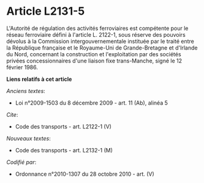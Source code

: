 # Article L2131-5

L'Autorité de régulation des activités ferroviaires est compétente pour le réseau ferroviaire défini à l'article L. 2122-1,
sous réserve des pouvoirs dévolus à la Commission intergouvernementale instituée par le traité entre la République française
et le Royaume-Uni de Grande-Bretagne et d'Irlande du Nord, concernant la construction et l'exploitation par des sociétés
privées concessionnaires d'une liaison fixe trans-Manche, signé le 12 février 1986.

**Liens relatifs à cet article**

_Anciens textes_:

  - Loi n°2009-1503 du 8 décembre 2009 - art. 11 (Ab), alinéa 5

_Cite_:

  - Code des transports - art. L2122-1 (V)

_Nouveaux textes_:

  - Code des transports - art. L2132-1 (M)

_Codifié par_:

  - Ordonnance n°2010-1307 du 28 octobre 2010 - art. (V)

